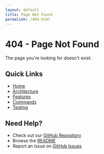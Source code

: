 ```yaml
---
layout: default
title: Page Not Found
permalink: /404.html
---
```


# 404 - Page Not Found

The page you're looking for doesn't exist.

## Quick Links

- [Home](./)
- [Architecture](./ARCHITECTURE.md)
- [Features](./FEATURES.md)
- [Commands](./COMMANDS.md)
- [Testing](./TESTING.md)

## Need Help?

- Check out our [GitHub Repository](https://github.com/iAviPro/testteller-agent)
- Browse the [README](https://github.com/iAviPro/testteller-agent/blob/main/README.md)
- Report an issue on [GitHub Issues](https://github.com/iAviPro/testteller-agent/issues)
